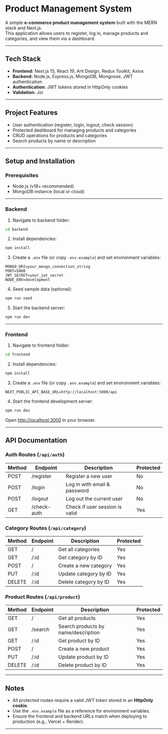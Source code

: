 # Product Management System

A simple **e-commerce product management system** built with the MERN stack and Next.js.  
This application allows users to register, log in, manage products and categories, and view them via a dashboard.

---

## Tech Stack

- **Frontend:** Next.js 15, React 19, Ant Design, Redux Toolkit, Axios  
- **Backend:** Node.js, Express.js, MongoDB, Mongoose, JWT authentication  
- **Authentication:** JWT tokens stored in HttpOnly cookies  
- **Validation:** Joi  

---

## Project Features

- User authentication (register, login, logout, check session)  
- Protected dashboard for managing products and categories  
- CRUD operations for products and categories  
- Search products by name or description  

---

## Setup and Installation

### Prerequisites

- Node.js (v18+ recommended)  
- MongoDB instance (local or cloud)  

---

### Backend

1. Navigate to backend folder:

```bash
cd backend
```

2. Install dependencies:

```bash
npm install
```

3. Create a `.env` file (or copy `.env.example`) and set environment variables:

```
MONGO_URI=your_mongo_connection_string
PORT=5000
JWT_SECRET=your_jwt_secret
NODE_ENV=development
```

4. Seed sample data (optional):

```bash
npm run seed
```

5. Start the backend server:

```bash
npm run dev
```

---

### Frontend

1. Navigate to frontend folder:

```bash
cd frontend
```

2. Install dependencies:

```bash
npm install
```

3. Create a `.env` file (or copy `.env.example`) and set environment variables:

```
NEXT_PUBLIC_API_BASE_URL=http://localhost:5000/api
```

4. Start the frontend development server:

```bash
npm run dev
```

Open [http://localhost:3000](http://localhost:3000) in your browser.

---

## API Documentation

### Auth Routes (`/api/auth`)

| Method | Endpoint    | Description                    | Protected |
| ------ | ----------- | ------------------------------ | --------- |
| POST   | /register   | Register a new user            | No        |
| POST   | /login      | Log in with email & password   | No        |
| POST   | /logout     | Log out the current user       | No        |
| GET    | /check-auth | Check if user session is valid | Yes       |

### Category Routes (`/api/category`)

| Method | Endpoint | Description           | Protected |
| ------ | -------- | --------------------- | --------- |
| GET    | /        | Get all categories    | Yes       |
| GET    | /:id     | Get category by ID    | Yes       |
| POST   | /        | Create a new category | Yes       |
| PUT    | /:id     | Update category by ID | Yes       |
| DELETE | /:id     | Delete category by ID | Yes       |

### Product Routes (`/api/product`)

| Method | Endpoint | Description                         | Protected |
| ------ | -------- | ----------------------------------- | --------- |
| GET    | /        | Get all products                    | Yes       |
| GET    | /search  | Search products by name/description | Yes       |
| GET    | /:id     | Get product by ID                   | Yes       |
| POST   | /        | Create a new product                | Yes       |
| PUT    | /:id     | Update product by ID                | Yes       |
| DELETE | /:id     | Delete product by ID                | Yes       |

---

## Notes

- All protected routes require a valid JWT token stored in an **HttpOnly cookie**.  
- Use the `.env.example` file as a reference for environment variables.  
- Ensure the frontend and backend URLs match when deploying to production (e.g., Vercel + Render).  

---

